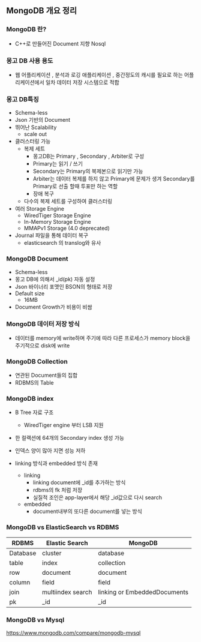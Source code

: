 ## MongoDB 개요 정리



### MongoDB 란?

- C++로 만들어진 Document 지향 Nosql 

  

### 몽고 DB 사용 용도

- 웹 어플리케이션 , 분석과 로깅 애플리케이션 , 중간정도의 캐시를 필요로 하는 어플리케이션에서 일차 데이터 저장 시스템으로 적합  



### 몽고 DB특징

- Schema-less
- Json 기반의 Document
- 뛰어난 Scalability
  - scale out
- 클러스터링 가능
  - 복제 세트
    - 몽고DB는 Primary , Secondary , Arbiter로 구성
    - Primary는 읽기 / 쓰기
    - Secondary는 Primary의 복제본으로 읽기만 가능
    - Arbiter는 데이터 복제를 하지 않고 Primary에 문제가 생겨 Secondary를 Primary로 선출 할때 투표만 하는 역할
    - 장애 복구 
  - 다수의 복제 세트를 구성하여 클러스터링
- 여러 Storage Engine
  - WiredTiger Storage Engine
  - In-Memory Storage Engine
  - MMAPv1 Storage (4.0 deprecated)
- Journal 파일을 통해 데이터 복구
  - elasticsearch 의 translog와 유사



### MongoDB Document

- Schema-less
- 몽고 DB에 의해서 _id(pk) 자동 설정
-  Json 바이너리 포맷인 BSON의 형태로 저장
- Default size 
  - 16MB
- Document Growth가 비용이 비쌈



### MongoDB 데이터 저장 방식

- 데이터를 memory에 write하며 주기에 따라 다른 프로세스가 memory block을 주기적으로 disk에 write



### MongoDB Collection

- 연관된 Document들의 집합
- RDBMS의 Table



### MongoDB index

- B Tree 자료 구조

  - WiredTiger engine 부터 LSB 지원

- 한 컬랙션에 64개의 Secondary index 생성 가능

- 인덱스 양이 많아 지면 성능 저하

- linking 방식과 embedded 방식 존재

  - linking
    - linking document에 _id를 추가하는 방식
    - rdbms의 fk 처럼 저장 
    - 실질적 조인은 app-layer에서 해당 _id값으로 다시 search
  - embedded
    -  document내부의 또다른 document를 넣는 방식

  



### MongoDB vs ElasticSearch vs RDBMS

| RDBMS    | Elastic Search    | MongoDB                      |
| -------- | ----------------- | ---------------------------- |
| Database | cluster           | database                     |
| table    | index             | collection                   |
| row      | document          | document                     |
| column   | field             | field                        |
| join     | multiindex search | linking or EmbeddedDocuments |
| pk       | _id               | _id                          |



### MongoDB vs Mysql

https://www.mongodb.com/compare/mongodb-mysql

